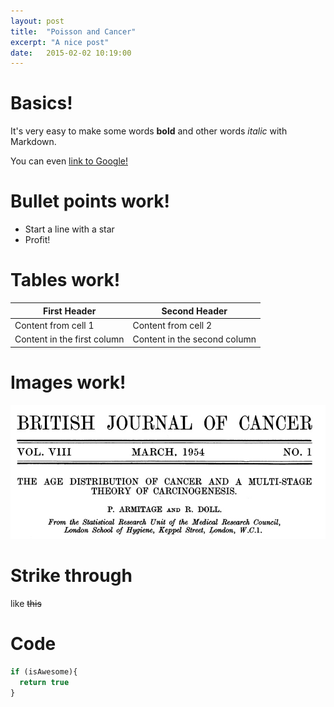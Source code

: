 ```yaml
---
layout: post
title:  "Poisson and Cancer"
excerpt: "A nice post"
date:   2015-02-02 10:19:00
---
```


# Basics!

It's very easy to make some words **bold** and other words *italic* with Markdown. 

You can even [link to Google!](http://google.com)

# Bullet points work!

* Start a line with a star
* Profit!

# Tables work!

First Header | Second Header
------------ | -------------
Content from cell 1 | Content from cell 2
Content in the first column | Content in the second column

# Images work!

![Test_image](https://github.com/lmart999/lmart999.github.io/blob/master/assets/cancer_1.jpg)

# Strike through

like ~~this~~

# Code

```javascript
if (isAwesome){
  return true
}
```